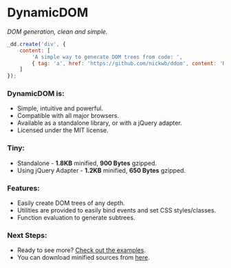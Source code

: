 DynamicDOM
==========
*DOM generation, clean and simple.*

```javascript
_dd.create('div', {
    content: [
        'A simple way to generate DOM trees from code: ',
        { tag: 'a', href: 'https://github.com/nickwb/ddom', content: 'DynamicDOM'}
    ]
});
```

### DynamicDOM is:

+ Simple, intuitive and powerful.
+ Compatible with all major browsers.
+ Available as a standalone library, or with a jQuery adapter.
+ Licensed under the MIT license.

### Tiny:
+ Standalone - **1.8KB** minified, **900 Bytes** gzipped.
+ Using jQuery Adapter - **1.2KB** minified, **650 Bytes** gzipped. 

### Features:

+ Easily create DOM trees of any depth.
+ Utilities are provided to easily bind events and set CSS styles/classes.
+ Function evaluation to generate subtrees.

### Next Steps:

+ Ready to see more? [Check out the examples](https://github.com/nickwb/ddom/blob/master/examples.html).
+ You can download minified sources from [here](https://github.com/nickwb/ddom/blob/master/build/).

